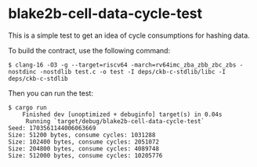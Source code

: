 # blake2b-cell-data-cycle-test

This is a simple test to get an idea of cycle consumptions for hashing data.

To build the contract, use the following command: 

```
$ clang-16 -O3 -g --target=riscv64 -march=rv64imc_zba_zbb_zbc_zbs -nostdinc -nostdlib test.c -o test -I deps/ckb-c-stdlib/libc -I deps/ckb-c-stdlib
```

Then you can run the test:

```
$ cargo run
    Finished dev [unoptimized + debuginfo] target(s) in 0.04s
     Running `target/debug/blake2b-cell-data-cycle-test`
Seed: 1703561144006063669
Size: 51200 bytes, consume cycles: 1031288
Size: 102400 bytes, consume cycles: 2051072
Size: 204800 bytes, consume cycles: 4089748
Size: 512000 bytes, consume cycles: 10205776
```
